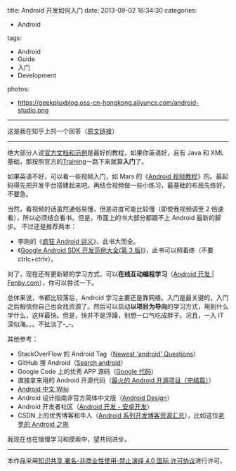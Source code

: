 title: Android 开发如何入门
date: 2013-09-02 16:34:30
categories:

- Android

tags:

- Android
- Guide
- 入门
- Development

photos:

- https://geekpluxblog.oss-cn-hongkong.aliyuncs.com/android-studio.png

---

这是我在知乎上的一个回答（[原文链接](http://www.zhihu.com/question/21565227/answer/18691177)）

---

绝大部分人说[官方文档和范例](http://developer.android.com/guide/components/index.html)是最好的教程，如果你英语好，且有 Java 和 XML 基础，那按照官方的[Training](http://developer.android.com/training/index.html)一路下来就算**入门**了。

如果英语不好，可以看一些视频入门，如 Mars 的《[Android 视频教程](http://www.marschen.com/forum.php?mod=forumdisplay&fid=2)》的。最起码得先把开发平台搭建起来吧。再结合视频做一些小练习，最基础的布局先练好，不要急。

当然，看视频的话虽然通俗易懂，但是进度可能比较慢（即使我视频调至 2 倍速看），所以必须结合看书。但是，市面上的书大部分都跟不上 Android 最新的脚步。
不过还是推荐两本：

- 李刚的《[疯狂 Android 讲义](http://www.amazon.cn/%E7%96%AF%E7%8B%82Android%E8%AE%B2%E4%B9%89-%E6%9D%8E%E5%88%9A/dp/B00BSXRLR8/ref=sr_1_1?s=books&ie=UTF8&qid=1378109085&sr=1-1&keywords=android)》，此书大而全。
- 《[Google Android SDK 开发范例大全(第 3 版)](http://www.amazon.cn/Google-Android-SDK%E5%BC%80%E5%8F%91%E8%8C%83%E4%BE%8B%E5%A4%A7%E5%85%A8-%E4%BD%98%E5%BF%97%E9%BE%99/dp/B00647RV78/ref=sr_1_11?s=books&ie=UTF8&qid=1378109085&sr=1-11&keywords=android)》，此书可以照着练（不要 ctrlc+ctrlv）。

对了，现在还有更新颖的学习方式，可以**在线互动编程学习**（[Android 开发 | Fenby.com](http://www.fenby.com/learn/courseUnits/6)），你可以尝试一下。

总体来说，书都比较落后，Android 学习主要还是靠网络。入门是最关键的，入门之后相信你自己也会找资源了。然后可以启动**以项目为导向**的学习方式，用到什么学什么，这样最快。但是，快并不是浮躁，别想一口气吃成胖子。况且，一入 IT 深似海。。。不扯淡了-\_-。

<!-- more -->

其他参考：

- StackOverFlow 的 Android Tag（[Newest 'android' Questions](http://stackoverflow.com/questions/tagged/android)）
- GitHub 搜 Android（[Search android](https://github.com/search?q=android&ref=cmdform)）
- Google Code 上的优秀 APP 源码（[Google 代码](https://code.google.com/intl/zh-CN/)）
- 直接拿来用的 Android 开源代码（[最火的 Android 开源项目（完结篇）](http://www.csdn.net/article/2013-05-21/2815370-Android-open-source-projects-finale)）
- [Android 中文 Wiki](http://wikidroid.sinaapp.com/%E9%A6%96%E9%A1%B5)
- Android 设计指南非官方简体中文版（[Android Design](http://www.apkbus.com/design/index.html)）
- Android 开发者社区（[Android 开发 - 安卓开发](http://android.eoe.cn/)）
- CSDN 上的优秀博客和牛人（[Android 系列开发博客资源汇总](http://www.csdn.net/article/2011-08-30/303833)），比如这位[老罗的 Android 之旅](http://blog.csdn.net/Luoshengyang)

我现在也在慢慢学习和摸索中，望共同进步。

---

本作品采用[知识共享 署名-非商业性使用-禁止演绎 4.0 国际 许可协议](http://creativecommons.org/licenses/by-nc-nd/4.0/)进行许可。
